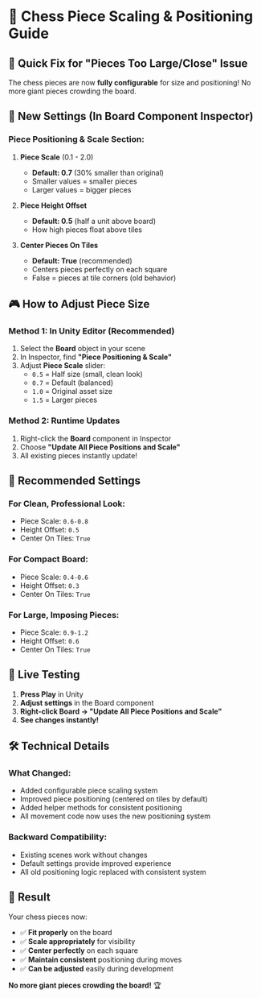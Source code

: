 # 🎯 Chess Piece Scaling & Positioning Guide

## 🚀 Quick Fix for "Pieces Too Large/Close" Issue

The chess pieces are now **fully configurable** for size and positioning! No more giant pieces crowding the board.

## 🔧 New Settings (In Board Component Inspector)

### **Piece Positioning & Scale Section:**

1. **Piece Scale** (0.1 - 2.0)
   - **Default: 0.7** (30% smaller than original)
   - Smaller values = smaller pieces
   - Larger values = bigger pieces

2. **Piece Height Offset**
   - **Default: 0.5** (half a unit above board)
   - How high pieces float above tiles

3. **Center Pieces On Tiles**
   - **Default: True** (recommended)
   - Centers pieces perfectly on each square
   - False = pieces at tile corners (old behavior)

## 🎮 How to Adjust Piece Size

### **Method 1: In Unity Editor (Recommended)**
1. Select the **Board** object in your scene
2. In Inspector, find **"Piece Positioning & Scale"**
3. Adjust **Piece Scale** slider:
   - `0.5` = Half size (small, clean look)
   - `0.7` = Default (balanced)
   - `1.0` = Original asset size
   - `1.5` = Larger pieces

### **Method 2: Runtime Updates**
1. Right-click the **Board** component in Inspector
2. Choose **"Update All Piece Positions and Scale"**
3. All existing pieces instantly update!

## 🎯 Recommended Settings

### **For Clean, Professional Look:**
- Piece Scale: `0.6-0.8`
- Height Offset: `0.5`
- Center On Tiles: `True`

### **For Compact Board:**
- Piece Scale: `0.4-0.6`
- Height Offset: `0.3`
- Center On Tiles: `True`

### **For Large, Imposing Pieces:**
- Piece Scale: `0.9-1.2`
- Height Offset: `0.6`
- Center On Tiles: `True`

## 🔄 Live Testing

1. **Press Play** in Unity
2. **Adjust settings** in the Board component
3. **Right-click Board → "Update All Piece Positions and Scale"**
4. **See changes instantly!**

## 🛠️ Technical Details

### **What Changed:**
- Added configurable piece scaling system
- Improved piece positioning (centered on tiles by default)
- Added helper methods for consistent positioning
- All movement code now uses the new positioning system

### **Backward Compatibility:**
- Existing scenes work without changes
- Default settings provide improved experience
- All old positioning logic replaced with consistent system

## 🎉 Result

Your chess pieces now:
- ✅ **Fit properly** on the board
- ✅ **Scale appropriately** for visibility
- ✅ **Center perfectly** on each square
- ✅ **Maintain consistent** positioning during moves
- ✅ **Can be adjusted** easily during development

**No more giant pieces crowding the board!** 🏆
